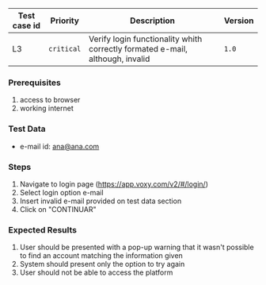 Test case id | Priority | Description | Version
---|---|---|---
L3 | `critical` | Verify login functionality whith correctly formated e-mail, although, invalid| `1.0`

### Prerequisites
1. access to browser
2. working internet

### Test Data
* e-mail id: ana@ana.com

### Steps
1. Navigate to login page (https://app.voxy.com/v2/#/login/)
2. Select login option e-mail
3. Insert invalid e-mail provided on test data section
4. Click on "CONTINUAR"

### Expected Results
1. User should be presented with a pop-up warning that it wasn't possible to find an account matching the information given
2. System should present only the option to try again
3. User should not be able to access the platform
